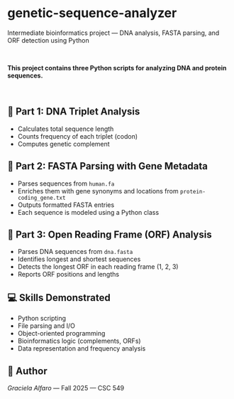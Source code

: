 # genetic-sequence-analyzer
Intermediate bioinformatics project — DNA analysis, FASTA parsing, and ORF detection using Python

<br>

**This project contains three Python scripts for analyzing DNA and protein sequences.**

<br>

## 🧬 Part 1: DNA Triplet Analysis
- Calculates total sequence length
- Counts frequency of each triplet (codon)
- Computes genetic complement

## 🧫 Part 2: FASTA Parsing with Gene Metadata
- Parses sequences from `human.fa`
- Enriches them with gene synonyms and locations from `protein-coding_gene.txt`
- Outputs formatted FASTA entries
- Each sequence is modeled using a Python class

## 🔬 Part 3: Open Reading Frame (ORF) Analysis
- Parses DNA sequences from `dna.fasta`
- Identifies longest and shortest sequences
- Detects the longest ORF in each reading frame (1, 2, 3)
- Reports ORF positions and lengths

## 💻 Skills Demonstrated
- Python scripting
- File parsing and I/O
- Object-oriented programming
- Bioinformatics logic (complements, ORFs)
- Data representation and frequency analysis

## 🧠 Author
*Graciela Alfaro* — Fall 2025 — CSC 549
